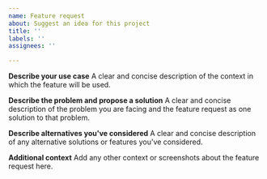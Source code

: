 ```yaml
---
name: Feature request
about: Suggest an idea for this project
title: ''
labels: ''
assignees: ''

---
```


**Describe your use case**
A clear and concise description of the context in which the feature will be used. 

**Describe the problem and propose a solution**
A clear and concise description of the problem you are facing and the feature request as one solution to that problem.

**Describe alternatives you've considered**
A clear and concise description of any alternative solutions or features you've considered.

**Additional context**
Add any other context or screenshots about the feature request here.
